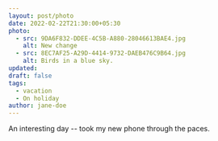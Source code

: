 ```yaml
---
layout: post/photo
date: 2022-02-22T21:30:00+05:30
photo:
  - src: 9DA6F832-DDEE-4C5B-A880-28046613BAE4.jpg
    alt: New change
  - src: 8EC7AF25-A29D-4414-9732-DAEB476C9B64.jpg
    alt: Birds in a blue sky.
updated:
draft: false
tags:
  - vacation
  - On holiday
author: jane-doe
---
```

An interesting day -- took my new phone through the paces.
